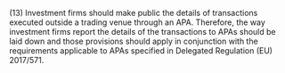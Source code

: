 (13) Investment firms should make public the details of transactions executed outside a trading venue through an APA. Therefore, the way investment firms report the details of the transactions to APAs should be laid down and those provisions should apply in conjunction with the requirements applicable to APAs specified in Delegated Regulation (EU) 2017/571.